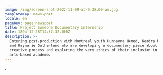 ```yaml
---
image: /img/screen-shot-2022-11-09-at-9.38.00-am.jpg
templateKey: news-post
locale: en
pageKey: page_newspost
title: Project Someone Documentary Internship
date: 1894-12-28T14:37:32.000Z
description: >-
  Entering post-production with Montreal youth Hunnayna Hemed, Kendra McDonald,
  and Kaymarie Sutherland who are developing a documentary piece about Halka's
  creative process and exploring the very ethics of their inclusion in this
  arts-based academe.
---
```

.
